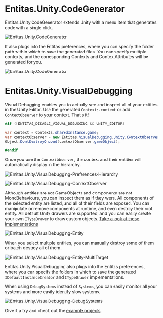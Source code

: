 # Entitas.Unity.CodeGenerator

Entitas.Unity.CodeGenerator extends Unity with a menu item that generates code with a single click.

![Entitas.Unity.CodeGenerator](https://raw.githubusercontent.com/sschmid/Entitas-CSharp/develop/Readme/Images/Entitas.Unity-MenuItems.png)

It also plugs into the Entitas preferences, where you can specify the folder path within which to save the generated files. You can specify multiple contexts, and the corresponding Contexts and ContextAttributes will be generated for you.

![Entitas.Unity.CodeGenerator](https://raw.githubusercontent.com/sschmid/Entitas-CSharp/develop/Readme/Images/Entitas.Unity.VisualDebugging-Preferences.png)

# Entitas.Unity.VisualDebugging
Visual Debugging enables you to actually see and inspect all of your entities in the Unity Editor. Use the generated `Contexts.context` or add `ContextObserver` to your context. That's it!

```csharp
#if (!ENTITAS_DISABLE_VISUAL_DEBUGGING && UNITY_EDITOR)

var context = Contexts.sharedInstance.game;
var contextObserver = new Entitas.VisualDebugging.Unity.ContextObserver(context);
Object.DontDestroyOnLoad(contextObserver.gameObject);

#endif
```

Once you use the `ContextObserver`, the context and their entities will automatically display in the hierarchy.

![Entitas.Unity.VisualDebugging-Preferences-Hierarchy](https://raw.githubusercontent.com/sschmid/Entitas-CSharp/develop/Readme/Images/Entitas.Unity.VisualDebugging-Hierarchy.png)

![Entitas.Unity.VisualDebugging-ContextObserver](https://raw.githubusercontent.com/sschmid/Entitas-CSharp/develop/Readme/Images/Entitas.Unity.VisualDebugging-ContextObserver.png)

Although entities are not GameObjects and components are not MonoBehaviours, you can inspect them as if they were. All components of the selected entity are listed, and all of their fields are exposed. You can manipulate or remove components at runtime, and even destroy their root entity. All default Unity drawers are supported, and you can easily create your own `ITypeDrawer` to draw custom objects. [Take a look at these implementations](https://github.com/sschmid/Entitas-CSharp/tree/master/Addons/Entitas.VisualDebugging.Unity.Editor/Entitas.VisualDebugging.Unity.Editor/Entity/TypeDrawer)

![Entitas.Unity.VisualDebugging-Entity](https://raw.githubusercontent.com/sschmid/Entitas-CSharp/develop/Readme/Images/Entitas.Unity.VisualDebugging-Entity.png)

When you select multiple entities, you can manually destroy some of them or batch destroy all of them.

![Entitas.Unity.VisualDebugging-Entity-MultiTarget](https://raw.githubusercontent.com/sschmid/Entitas-CSharp/develop/Readme/Images/Entitas.Unity.VisualDebugging-Entity-MultiTarget.png)

Entitas.Unity.VisualDebugging also plugs into the Entitas preferences, where you can specify the folders in which to save the generated `IDefaultInstanceCreator` and `ITypeDrawer` implementations.

When using `DebugSystems` instead of `Systems`, you can easily monitor all your systems and more easily identify slow systems.

![Entitas.Unity.VisualDebugging-DebugSystems](https://raw.githubusercontent.com/sschmid/Entitas-CSharp/develop/Readme/Images/Entitas.Unity.VisualDebugging-DebugSystems.png)

Give it a try and check out the [example projects](https://github.com/sschmid/Entitas-CSharp/wiki/Example-projects)